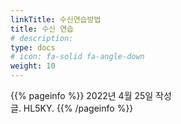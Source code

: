 ```yaml
---
linkTitle: 수신연습방법
title: 수신 연습
# description: 
type: docs
# icon: fa-solid fa-angle-down
weight: 10
---
```


{{% pageinfo %}}
2022년 4월 25일 작성<br>
글. HL5KY.
{{% /pageinfo %}}